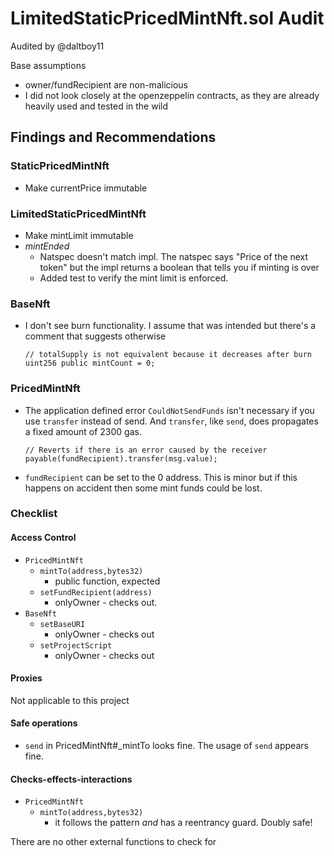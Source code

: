 # LimitedStaticPricedMintNft.sol Audit
Audited by @daltboy11

Base assumptions
- owner/fundRecipient are non-malicious
- I did not look closely at the openzeppelin contracts, as they are already heavily used and tested in the wild

## Findings and Recommendations

### StaticPricedMintNft
- Make currentPrice immutable

### LimitedStaticPricedMintNft
- Make mintLimit immutable
- _mintEnded_
    - Natspec doesn't match impl. The natspec says "Price of the next token" but the impl returns
      a boolean that tells you if minting is over
    - Added test to verify the mint limit is enforced.

### BaseNft
- I don't see burn functionality. I assume that was intended but there's a comment that suggests otherwise
  ```
  // totalSupply is not equivalent because it decreases after burn
  uint256 public mintCount = 0;
  ```

### PricedMintNft
- The application defined error `CouldNotSendFunds` isn't necessary if you use `transfer` instead of send.
  And `transfer`, like `send`, does propagates a fixed amount of 2300 gas.
  ```
  // Reverts if there is an error caused by the receiver
  payable(fundRecipient).transfer(msg.value);
  ```
- `fundRecipient` can be set to the 0 address. This is minor but if this happens on accident then some mint funds could be lost.

### Checklist

#### Access Control
- `PricedMintNft`
  - `mintTo(address,bytes32)`
    - public function, expected
  - `setFundRecipient(address)`
    - onlyOwner - checks out.
- `BaseNft`
  - `setBaseURI`
    - onlyOwner - checks out
  - `setProjectScript`
    - onlyOwner - checks out


#### Proxies
Not applicable to this project

#### Safe operations
- `send` in PricedMintNft#_mintTo looks fine. The usage of `send` appears fine.

#### Checks-effects-interactions
- `PricedMintNft`
  - `mintTo(address,bytes32)`
    - it follows the pattern _and_ has a reentrancy guard. Doubly safe!

There are no other external functions to check for
